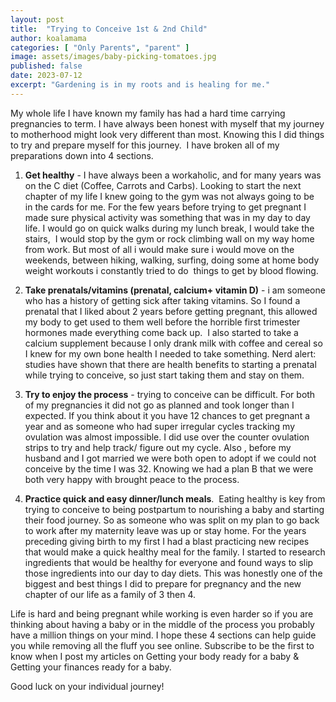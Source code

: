 ```yaml
---
layout: post
title:  "Trying to Conceive 1st & 2nd Child"
author: koalamama
categories: [ "Only Parents", "parent" ]
image: assets/images/baby-picking-tomatoes.jpg
published: false
date: 2023-07-12
excerpt: "Gardening is in my roots and is healing for me."
---
```


My whole life I have known my family has had a hard time carrying pregnancies to term. I have always been honest with myself that my journey to motherhood might look very different than most. Knowing this I did things to try and prepare myself for this journey.  I have broken all of my preparations down into 4 sections. 

1. **Get healthy** - I have always been a workaholic, and for many years was on the C diet (Coffee, Carrots and Carbs). Looking to start the next chapter of my life I knew going to the gym was not always going to be  in the cards for me. For the few years before trying to get pregnant I made sure physical activity was something that was in my day to day life. I would go on quick walks during my lunch break, I would take the stairs,  I would stop by the gym or rock climbing wall on my way home from work. But most of all i would make sure i would move on the weekends, between hiking, walking, surfing, doing some at home body weight workouts i constantly tried to do  things to get by blood flowing.


2. **Take prenatals/vitamins (prenatal, calcium+ vitamin D)** - i am someone who has a history of getting sick after taking vitamins. So I found a prenatal that I liked about 2 years before getting pregnant, this allowed my body to get used to them well before the horrible first trimester hormones made everything come back up.  I also started to take a calcium supplement because I only drank milk with coffee and cereal so I knew for my own bone health I needed to take something. Nerd alert: studies have shown that there are health benefits to starting a prenatal while trying to conceive, so just start taking them and stay on them. 

3. **Try to enjoy the process** - trying to conceive can be difficult. For both of my pregnancies it did not go as planned and took longer than I expected. If you think about it you have 12 chances to get pregnant a year and as someone who had super irregular cycles tracking my ovulation was almost impossible. I did use over the counter ovulation strips to try and help track/ figure out my cycle. Also , before my husband and I got married we were both open to adopt if we could not conceive by the time I was 32. Knowing we had a plan B that we were both very happy with brought peace to the process. 


4. **Practice quick and easy dinner/lunch meals**.  Eating healthy is key from trying to conceive to being postpartum to nourishing a baby and starting their food journey. So as someone who was split on my plan to go back to work after my maternity leave was up or stay home. For the years preceding giving birth to my first I had a blast practicing new recipes that would make a quick healthy meal for the family. I started to research ingredients that would be healthy for everyone and found ways to slip those ingredients into our day to day diets. This was honestly one of the biggest and best things I did to prepare for pregnancy and the new chapter of our life as a family of 3 then 4. 


Life is hard and being pregnant while working is even harder so if you are thinking about having a baby or in the middle of the process you probably have a million things on your mind. I hope these 4 sections can help guide you while removing all the fluff you see online. Subscribe to be the first to know when I post my articles on Getting your body ready for a baby & Getting your finances ready for a baby. 

Good luck on your individual journey! 